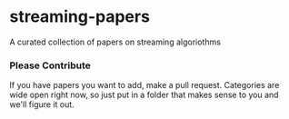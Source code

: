 streaming-papers
================

A curated collection of papers on streaming algoriothms

### Please Contribute

If you have papers you want to add, make a pull request. Categories are wide open right now, so just put in a folder that makes sense to you and we'll figure it out.
